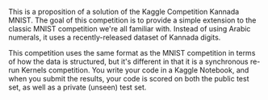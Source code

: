 This is a proposition of a solution of the Kaggle Competition Kannada MNIST.
The goal of this competition is to provide a simple extension to the classic MNIST competition we're all familiar with.
Instead of using Arabic numerals, it uses a recently-released dataset of Kannada digits.

This competition uses the same format as the MNIST competition in terms of how the data is structured, 
but it's different in that it is a synchronous re-run Kernels competition. 
You write your code in a Kaggle Notebook, and when you submit the results, 
your code is scored on both the public test set, as well as a private (unseen) test set.
